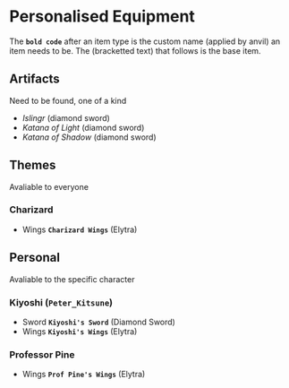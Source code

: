 # Personalised Equipment
The **`bold code`** after an item type is the custom name (applied by anvil) an item needs to be. The (bracketted text) that follows is the base item.
## Artifacts
Need to be found, one of a kind
- *Islingr* (diamond sword)
- *Katana of Light* (diamond sword)
- *Katana of Shadow* (diamond sword)
## Themes
Avaliable to everyone
### Charizard
- Wings **`Charizard Wings`** (Elytra)
## Personal
Avaliable to the specific character
### Kiyoshi (`Peter_Kitsune`)
- Sword **`Kiyoshi's Sword`** (Diamond Sword)
- Wings **`Kiyoshi's Wings`** (Elytra)
### Professor Pine
- Wings **`Prof Pine's Wings`** (Elytra)

